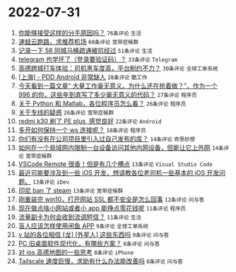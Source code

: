 # 2022-07-31

1. [你能够接受这样的分手原因吗？](https://www.v2ex.com/t/869788) `76条评论` `生活`
1. [速蛙云跑路，求推荐机场](https://www.v2ex.com/t/869734) `60条评论` `宽带症候群`
1. [记录一下 58 同城马桶疏通被坑经过](https://www.v2ex.com/t/869740) `51条评论` `生活`
1. [telegram 也学坏了（登录要验证码）？](https://www.v2ex.com/t/869726) `33条评论` `Telegram`
1. [高德跨城打车体验：司机黑车度高，平台制约不力？](https://www.v2ex.com/t/869757) `30条评论` `全球工单系统`
1. [[上海] - PDD Android 非常缺人](https://www.v2ex.com/t/869790) `28条评论` `酷工作`
1. [今天看到一篇文章“ 大量工作毫无意义，为什么还在抢着做？”，作为一个 996 的你，这些年到底写了多少毫无意义的代码？](https://www.v2ex.com/t/869784) `27条评论` `程序员`
1. [关于 Python 和 Matlab，各位程序员怎么看？](https://www.v2ex.com/t/869764) `26条评论` `程序员`
1. [关于专线的疑惑](https://www.v2ex.com/t/869775) `26条评论` `宽带症候群`
1. [redmi k30 刷了 PE plus, 感觉良好](https://www.v2ex.com/t/869772) `22条评论` `Android`
1. [多开如何保持一个 ws 连接呢？](https://www.v2ex.com/t/869725) `18条评论` `程序员`
1. [你们有没有在公司项目里引入过自己发布的库？](https://www.v2ex.com/t/869756) `14条评论` `奇思妙想`
1. [如何在一个局域网内限制一台设备访问其他内网设备，但能让它上外网](https://www.v2ex.com/t/869730) `14条评论` `宽带症候群`
1. [VSCode Remote 很香！但是有几个槽点](https://www.v2ex.com/t/869781) `13条评论` `Visual Studio Code`
1. [最近可能要涉及到一些 iOS 开发，想请教各位老司机一些基本的 iOS 开发问题。](https://www.v2ex.com/t/869746) `13条评论` `iDev`
1. [印尼 ban 了 steam](https://www.v2ex.com/t/869731) `13条评论` `宽带症候群`
1. [刚重装完 win10，打开网站 SSL 都不安全是怎么回事](https://www.v2ex.com/t/869744) `12条评论` `问与答`
1. [现在做点啥小网站或者小 app 能挣点零花钱呢](https://www.v2ex.com/t/869791) `11条评论` `程序员`
1. [流量副卡为何会收到流调短信？](https://www.v2ex.com/t/869768) `11条评论` `生活`
1. [盲人应该怎样使用闲鱼 APP](https://www.v2ex.com/t/869729) `9条评论` `全球工单系统`
1. [v 站的各位相信 [龙] [外星人] 这些东西吗](https://www.v2ex.com/t/869761) `9条评论` `问与答`
1. [PC 旧桌面软件现代化，有哪些方案？](https://www.v2ex.com/t/869769) `8条评论` `问与答`
1. [对 ios 高德地图的一些思考](https://www.v2ex.com/t/869754) `8条评论` `iPhone`
1. [Tailscale 速度巨慢，求助有什么办法能改善吗](https://www.v2ex.com/t/869733) `8条评论` `问与答`
